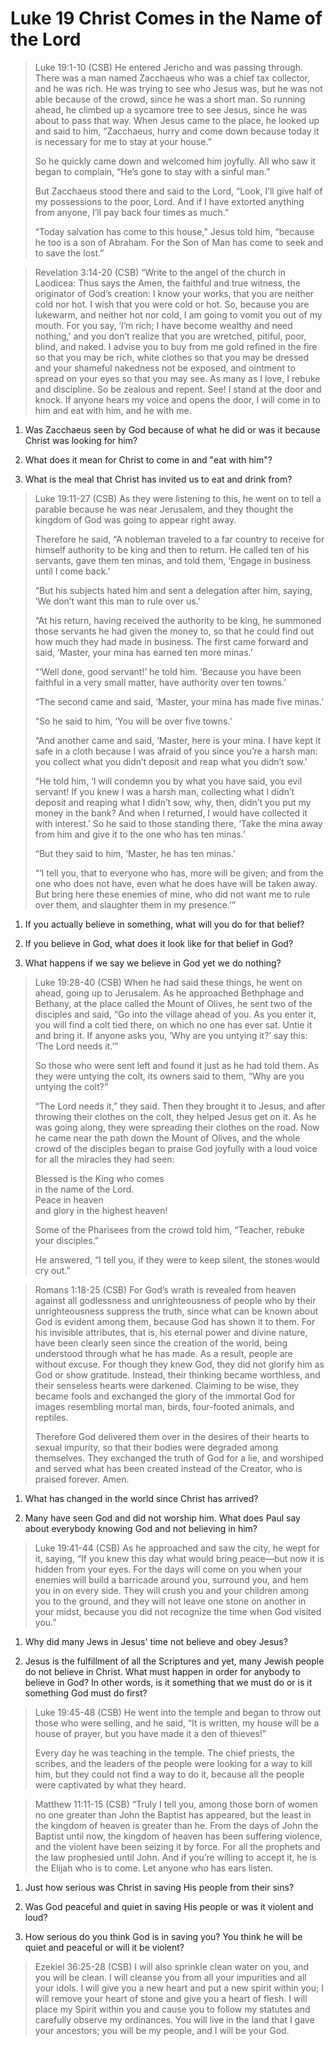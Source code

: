 # Luke 19 Christ Comes in the Name of the Lord

>Luke 19:1-10 (CSB) He entered Jericho and was passing through. There was a man named Zacchaeus who was a chief tax collector, and he was rich. He was trying to see who Jesus was, but he was not able because of the crowd, since he was a short man. So running ahead, he climbed up a sycamore tree to see Jesus, since he was about to pass that way. When Jesus came to the place, he looked up and said to him, “Zacchaeus, hurry and come down because today it is necessary for me to stay at your house.”
>
>So he quickly came down and welcomed him joyfully. All who saw it began to complain, “He’s gone to stay with a sinful man.”
>
>But Zacchaeus stood there and said to the Lord, “Look, I’ll give half of my possessions to the poor, Lord. And if I have extorted anything from anyone, I’ll pay back four times as much.”
>
>“Today salvation has come to this house,” Jesus told him, “because he too is a son of Abraham. For the Son of Man has come to seek and to save the lost.”

>Revelation 3:14-20 (CSB) “Write to the angel of the church in Laodicea: Thus says the Amen, the faithful and true witness, the originator of God’s creation: I know your works, that you are neither cold nor hot. I wish that you were cold or hot. So, because you are lukewarm, and neither hot nor cold, I am going to vomit you out of my mouth. For you say, ‘I’m rich; I have become wealthy and need nothing,’ and you don’t realize that you are wretched, pitiful, poor, blind, and naked. I advise you to buy from me gold refined in the fire so that you may be rich, white clothes so that you may be dressed and your shameful nakedness not be exposed, and ointment to spread on your eyes so that you may see. As many as I love, I rebuke and discipline. So be zealous and repent. See! I stand at the door and knock. If anyone hears my voice and opens the door, I will come in to him and eat with him, and he with me.

1. Was Zacchaeus seen by God because of what he did or was it because Christ was looking for him?

2. What does it mean for Christ to come in and "eat with him"?

3. What is the meal that Christ has invited us to eat and drink from?

>Luke 19:11-27 (CSB) As they were listening to this, he went on to tell a parable because he was near Jerusalem, and they thought the kingdom of God was going to appear right away.
>
>Therefore he said, “A nobleman traveled to a far country to receive for himself authority to be king and then to return. He called ten of his servants, gave them ten minas, and told them, ‘Engage in business until I come back.’
>
>“But his subjects hated him and sent a delegation after him, saying, ‘We don’t want this man to rule over us.’
>
>“At his return, having received the authority to be king, he summoned those servants he had given the money to, so that he could find out how much they had made in business. The first came forward and said, ‘Master, your mina has earned ten more minas.’
>
>“‘Well done, good servant!’ he told him. ‘Because you have been faithful in a very small matter, have authority over ten towns.’
>
>“The second came and said, ‘Master, your mina has made five minas.’
>
>“So he said to him, ‘You will be over five towns.’
>
>“And another came and said, ‘Master, here is your mina. I have kept it safe in a cloth because I was afraid of you since you’re a harsh man: you collect what you didn’t deposit and reap what you didn’t sow.’
>
>“He told him, ‘I will condemn you by what you have said, you evil servant! If you knew I was a harsh man, collecting what I didn’t deposit and reaping what I didn’t sow, why, then, didn’t you put my money in the bank? And when I returned, I would have collected it with interest.’ So he said to those standing there, ‘Take the mina away from him and give it to the one who has ten minas.’
>
>“But they said to him, ‘Master, he has ten minas.’
>
>“‘I tell you, that to everyone who has, more will be given; and from the one who does not have, even what he does have will be taken away. But bring here these enemies of mine, who did not want me to rule over them, and slaughter them in my presence.’”

1. If you actually believe in something, what will you do for that belief?

2. If you believe in God, what does it look like for that belief in God?

3. What happens if we say we believe in God yet we do nothing?

>Luke 19:28-40 (CSB) When he had said these things, he went on ahead, going up to Jerusalem. As he approached Bethphage and Bethany, at the place called the Mount of Olives, he sent two of the disciples and said, “Go into the village ahead of you. As you enter it, you will find a colt tied there, on which no one has ever sat. Untie it and bring it. If anyone asks you, ‘Why are you untying it?’ say this: ‘The Lord needs it.’”
>
>So those who were sent left and found it just as he had told them. As they were untying the colt, its owners said to them, “Why are you untying the colt?”
>
>“The Lord needs it,” they said. Then they brought it to Jesus, and after throwing their clothes on the colt, they helped Jesus get on it. As he was going along, they were spreading their clothes on the road. Now he came near the path down the Mount of Olives, and the whole crowd of the disciples began to praise God joyfully with a loud voice for all the miracles they had seen:
>
>Blessed is the King who comes  
>in the name of the Lord.  
>Peace in heaven  
>and glory in the highest heaven!
>
>Some of the Pharisees from the crowd told him, “Teacher, rebuke your disciples.”
>
>He answered, “I tell you, if they were to keep silent, the stones would cry out.”

>Romans 1:18-25 (CSB) For God’s wrath is revealed from heaven against all godlessness and unrighteousness of people who by their unrighteousness suppress the truth, since what can be known about God is evident among them, because God has shown it to them. For his invisible attributes, that is, his eternal power and divine nature, have been clearly seen since the creation of the world, being understood through what he has made. As a result, people are without excuse. For though they knew God, they did not glorify him as God or show gratitude. Instead, their thinking became worthless, and their senseless hearts were darkened. Claiming to be wise, they became fools and exchanged the glory of the immortal God for images resembling mortal man, birds, four-footed animals, and reptiles.
>
>Therefore God delivered them over in the desires of their hearts to sexual impurity, so that their bodies were degraded among themselves. They exchanged the truth of God for a lie, and worshiped and served what has been created instead of the Creator, who is praised forever. Amen.

1. What has changed in the world since Christ has arrived?

2. Many have seen God and did not worship him. What does Paul say about everybody knowing God and not believing in him?

>Luke 19:41-44 (CSB) As he approached and saw the city, he wept for it, saying, “If you knew this day what would bring peace—but now it is hidden from your eyes. For the days will come on you when your enemies will build a barricade around you, surround you, and hem you in on every side. They will crush you and your children among you to the ground, and they will not leave one stone on another in your midst, because you did not recognize the time when God visited you.”

1. Why did many Jews in Jesus' time not believe and obey Jesus?

2. Jesus is the fulfillment of all the Scriptures and yet, many Jewish people do not believe in Christ. What must happen in order for anybody to believe in God? In other words, is it something that we must do or is it something God must do first?

>Luke 19:45-48 (CSB) He went into the temple and began to throw out those who were selling, and he said, “It is written, my house will be a house of prayer, but you have made it a den of thieves!”
>
>Every day he was teaching in the temple. The chief priests, the scribes, and the leaders of the people were looking for a way to kill him, but they could not find a way to do it, because all the people were captivated by what they heard.

>Matthew 11:11-15 (CSB) “Truly I tell you, among those born of women no one greater than John the Baptist has appeared, but the least in the kingdom of heaven is greater than he. From the days of John the Baptist until now, the kingdom of heaven has been suffering violence, and the violent have been seizing it by force. For all the prophets and the law prophesied until John. And if you’re willing to accept it, he is the Elijah who is to come. Let anyone who has ears listen.

1. Just how serious was Christ in saving His people from their sins?

2. Was God peaceful and quiet in saving His people or was it violent and loud?

3. How serious do you think God is in saving you? You think he will be quiet and peaceful or will it be violent?


>Ezekiel 36:25-28 (CSB) I will also sprinkle clean water on you, and you will be clean. I will cleanse you from all your impurities and all your idols. I will give you a new heart and put a new spirit within you; I will remove your heart of stone and give you a heart of flesh. I will place my Spirit within you and cause you to follow my statutes and carefully observe my ordinances. You will live in the land that I gave your ancestors; you will be my people, and I will be your God.
